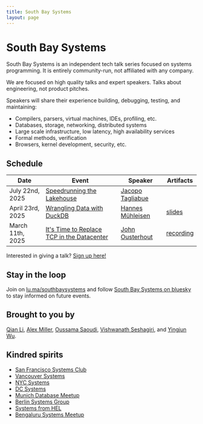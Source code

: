 ```yaml
---
title: South Bay Systems
layout: page
---
```


# South Bay Systems

South Bay Systems is an independent tech talk series focused on systems programming. It is entirely community-run, not affiliated with any company.

We are focused on high quality talks and expert speakers. Talks about engineering, not product pitches.

Speakers will share their experience building, debugging, testing, and maintaining:

* Compilers, parsers, virtual machines, IDEs, profiling, etc.
* Databases, storage, networking, distributed systems
* Large scale infrastructure, low latency, high availability services
* Formal methods, verification
* Browsers, kernel development, security, etc.

## Schedule

| Date | Event | Speaker | Artifacts |
| --- | --- | --- | --- |
| July 22nd, 2025 | [Speedrunning the Lakehouse](https://lu.ma/5zcpbae9) | [Jacopo Tagliabue](https://www.linkedin.com/in/jacopotagliabue/) | |
| April 23rd, 2025 | [Wrangling Data with DuckDB](https://lu.ma/ri5kt4vt) | [Hannes Mühleisen](https://hannes.muehleisen.org/) | [slides](/files/WranglingDataWithDuckDB.pdf) |
| March 11th, 2025 | [It's Time to Replace TCP in the Datacenter](https://lu.ma/vcwd7npw) | [John Ousterhout](https://web.stanford.edu/~ouster/cgi-bin/home.php) | [recording](https://youtu.be/Nh-WZZi-Zic) |

Interested in giving a talk?  [Sign up here!](https://docs.google.com/forms/d/e/1FAIpQLScUuQPopRKbf2iRKGMtHQmU9s6UHbpbHcfbNvfekp-PvH0UOg/viewform)

## Stay in the loop

Join on [lu.ma/southbaysystems](https://lu.ma/southbaysystems) and 
follow [South Bay Systems on bluesky](https://bsky.app/profile/southbaysystems.xyz)
to stay informed on future events.

## Brought to you by

[Qian Li](https://bsky.app/profile/qianli.dev),
[Alex Miller](https://bsky.app/profile/alexmillerdb.bsky.social),
[Oussama Saoudi](https://www.linkedin.com/in/oussama-saoudi/),
[Vishwanath Seshagiri](https://www.linkedin.com/in/vishwanath-seshagiri),
and [Yingjun Wu](https://x.com/YingjunWu).

## Kindred spirits

* [San Francisco Systems Club](https://www.sfsystemsclub.com/)
* [Vancouver Systems](https://vancouver.systems/)
* [NYC Systems](https://nycsystems.xyz/)
* [DC Systems](https://dcsystems.xyz/)
* [Munich Database Meetup](https://munichdatabases.xyz/)
* [Berlin Systems Group](https://berlinsystems.xyz/)
* [Systems from HEL](https://helsystems.xyz/)
* [Bengaluru Systems Meetup](https://twitter.com/BengaluruSys)
